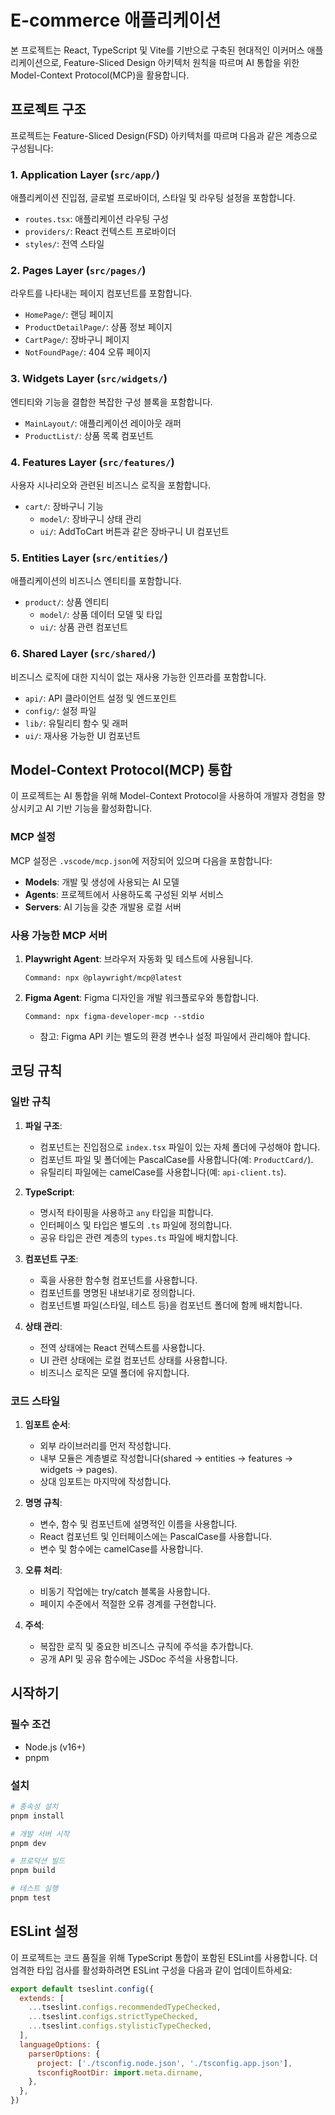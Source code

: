# E-commerce 애플리케이션

본 프로젝트는 React, TypeScript 및 Vite를 기반으로 구축된 현대적인 이커머스 애플리케이션으로, Feature-Sliced Design 아키텍처 원칙을 따르며 AI 통합을 위한 Model-Context Protocol(MCP)을 활용합니다.

## 프로젝트 구조

프로젝트는 Feature-Sliced Design(FSD) 아키텍처를 따르며 다음과 같은 계층으로 구성됩니다:

### 1. Application Layer (`src/app/`)
애플리케이션 진입점, 글로벌 프로바이더, 스타일 및 라우팅 설정을 포함합니다.
- `routes.tsx`: 애플리케이션 라우팅 구성
- `providers/`: React 컨텍스트 프로바이더
- `styles/`: 전역 스타일

### 2. Pages Layer (`src/pages/`)
라우트를 나타내는 페이지 컴포넌트를 포함합니다.
- `HomePage/`: 랜딩 페이지
- `ProductDetailPage/`: 상품 정보 페이지
- `CartPage/`: 장바구니 페이지
- `NotFoundPage/`: 404 오류 페이지

### 3. Widgets Layer (`src/widgets/`)
엔티티와 기능을 결합한 복잡한 구성 블록을 포함합니다.
- `MainLayout/`: 애플리케이션 레이아웃 래퍼
- `ProductList/`: 상품 목록 컴포넌트

### 4. Features Layer (`src/features/`)
사용자 시나리오와 관련된 비즈니스 로직을 포함합니다.
- `cart/`: 장바구니 기능
  - `model/`: 장바구니 상태 관리
  - `ui/`: AddToCart 버튼과 같은 장바구니 UI 컴포넌트

### 5. Entities Layer (`src/entities/`)
애플리케이션의 비즈니스 엔티티를 포함합니다.
- `product/`: 상품 엔티티
  - `model/`: 상품 데이터 모델 및 타입
  - `ui/`: 상품 관련 컴포넌트

### 6. Shared Layer (`src/shared/`)
비즈니스 로직에 대한 지식이 없는 재사용 가능한 인프라를 포함합니다.
- `api/`: API 클라이언트 설정 및 엔드포인트
- `config/`: 설정 파일
- `lib/`: 유틸리티 함수 및 래퍼
- `ui/`: 재사용 가능한 UI 컴포넌트

## Model-Context Protocol(MCP) 통합

이 프로젝트는 AI 통합을 위해 Model-Context Protocol을 사용하여 개발자 경험을 향상시키고 AI 기반 기능을 활성화합니다.

### MCP 설정

MCP 설정은 `.vscode/mcp.json`에 저장되어 있으며 다음을 포함합니다:

- **Models**: 개발 및 생성에 사용되는 AI 모델
- **Agents**: 프로젝트에서 사용하도록 구성된 외부 서비스
- **Servers**: AI 기능을 갖춘 개발용 로컬 서버

### 사용 가능한 MCP 서버

1. **Playwright Agent**: 브라우저 자동화 및 테스트에 사용됩니다.
   ```
   Command: npx @playwright/mcp@latest
   ```

2. **Figma Agent**: Figma 디자인을 개발 워크플로우와 통합합니다.
   ```
   Command: npx figma-developer-mcp --stdio
   ```
   - 참고: Figma API 키는 별도의 환경 변수나 설정 파일에서 관리해야 합니다.

## 코딩 규칙

### 일반 규칙

1. **파일 구조**:
   - 컴포넌트는 진입점으로 `index.tsx` 파일이 있는 자체 폴더에 구성해야 합니다.
   - 컴포넌트 파일 및 폴더에는 PascalCase를 사용합니다(예: `ProductCard/`).
   - 유틸리티 파일에는 camelCase를 사용합니다(예: `api-client.ts`).

2. **TypeScript**:
   - 명시적 타이핑을 사용하고 `any` 타입을 피합니다.
   - 인터페이스 및 타입은 별도의 `.ts` 파일에 정의합니다.
   - 공유 타입은 관련 계층의 `types.ts` 파일에 배치합니다.

3. **컴포넌트 구조**:
   - 훅을 사용한 함수형 컴포넌트를 사용합니다.
   - 컴포넌트를 명명된 내보내기로 정의합니다.
   - 컴포넌트별 파일(스타일, 테스트 등)을 컴포넌트 폴더에 함께 배치합니다.

4. **상태 관리**:
   - 전역 상태에는 React 컨텍스트를 사용합니다.
   - UI 관련 상태에는 로컬 컴포넌트 상태를 사용합니다.
   - 비즈니스 로직은 모델 폴더에 유지합니다.

### 코드 스타일

1. **임포트 순서**:
   - 외부 라이브러리를 먼저 작성합니다.
   - 내부 모듈은 계층별로 작성합니다(shared → entities → features → widgets → pages).
   - 상대 임포트는 마지막에 작성합니다.

2. **명명 규칙**:
   - 변수, 함수 및 컴포넌트에 설명적인 이름을 사용합니다.
   - React 컴포넌트 및 인터페이스에는 PascalCase를 사용합니다.
   - 변수 및 함수에는 camelCase를 사용합니다.

3. **오류 처리**:
   - 비동기 작업에는 try/catch 블록을 사용합니다.
   - 페이지 수준에서 적절한 오류 경계를 구현합니다.

4. **주석**:
   - 복잡한 로직 및 중요한 비즈니스 규칙에 주석을 추가합니다.
   - 공개 API 및 공유 함수에는 JSDoc 주석을 사용합니다.

## 시작하기

### 필수 조건

- Node.js (v16+)
- pnpm

### 설치

```bash
# 종속성 설치
pnpm install

# 개발 서버 시작
pnpm dev

# 프로덕션 빌드
pnpm build

# 테스트 실행
pnpm test
```

## ESLint 설정

이 프로젝트는 코드 품질을 위해 TypeScript 통합이 포함된 ESLint를 사용합니다. 더 엄격한 타입 검사를 활성화하려면 ESLint 구성을 다음과 같이 업데이트하세요:

```js
export default tseslint.config({
  extends: [
    ...tseslint.configs.recommendedTypeChecked,
    ...tseslint.configs.strictTypeChecked,
    ...tseslint.configs.stylisticTypeChecked,
  ],
  languageOptions: {
    parserOptions: {
      project: ['./tsconfig.node.json', './tsconfig.app.json'],
      tsconfigRootDir: import.meta.dirname,
    },
  },
})
```
